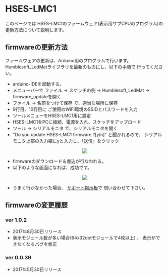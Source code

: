 # HSES-LMC1

このページでは HSES-LMC1のファームウェア(表示用サブCPUのプログラム)の
更新方法について説明します。

## firmwareの更新方法

ファームウェアの更新は、Arduino用のプログラムで行います。
Humblesoft_LedMatライブラリを最新のものにし、以下の手順で
行ってください。

* arduino-IDEを起動する。
* メニューバーで ファイル → スケッチの例 → Humblesoft_LedMat → firmware_updateを開く
* ファイル → 名前をつけて保存 で、適当な場所に保存
* 9行目、10行目に ご使用のWiFi環境のSSIDとパスワードを入力
* ツールメニューをHSES-LMC1用に設定
* HSES-LMC1をPCに接続、電源を入れ、スケッチをアップロード
* ツール → シリアルモニタ で、シリアルモニタを開く
* "Do you update HSES-LMC1 firmware ?[y/n]" と聞かれるので、
シリアルモニタ上部の入力欄にyと入力し、「送信」をクリック

<center>
<img src="https://github.com/h-nari/Humblesoft_LedMat/blob/master/img/sc170831a2m.png?raw=true" /> </center>

* firmwareのダウンロード＆書込が行なわれる。
* 以下のような画面になれば、成功です。

<center>
<img src="https://github.com/h-nari/Humblesoft_LedMat/blob/master/img/sc170831a3m.png?raw=true" /> </center>

* うまく行かなかった場合、
<a href="http://www.humblesoft.com/bbs/c-board.cgi">サポート掲示板</a>で
問い合わせて下さい。


## firmwareの変更履歴

### ver 1.0.2

* 2017年8月30日リリース
* 表示モジュール数が多い場合(64x32dotモジュールで4枚以上) 、
表示ができなくなるバグを修正

### ver 0.0.39

* 2017年5月30日リリース

